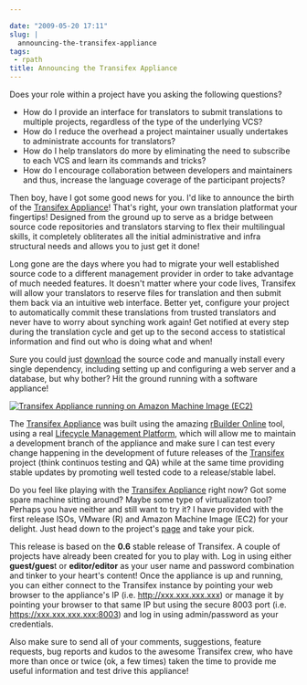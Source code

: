 ```yaml
---

date: "2009-05-20 17:11"
slug: |
  announcing-the-transifex-appliance
tags:
 - rpath
title: Announcing the Transifex Appliance
---
```


Does your role within a project have you asking the following questions?

-   How do I provide an interface for translators to submit translations
    to multiple projects, regardless of the type of the underlying VCS?
-   How do I reduce the overhead a project maintainer usually undertakes
    to administrate accounts for translators?
-   How do I help translators do more by eliminating the need to
    subscribe to each VCS and learn its commands and tricks?
-   How do I encourage collaboration between developers and maintainers
    and thus, increase the language coverage of the participant
    projects?

Then boy, have I got some good news for you. I'd like to announce the
birth of the [Transifex
Appliance](http://www.rpath.org/project/transifex)! That's right, your
own translation platformat your fingertips! Designed from the ground up
to serve as a bridge between source code repositories and translators
starving to flex their multilingual skills, it completely obliterates
all the initial administrative and infra structural needs and allows you
to just get it done!

Long gone are the days where you had to migrate your well established
source code to a different management provider in order to take
advantage of much needed features. It doesn't matter where your code
lives, Transifex will allow your translators to reserve files for
translation and then submit them back via an intuitive web interface.
Better yet, configure your project to automatically commit these
translations from trusted translators and never have to worry about
synching work again! Get notified at every step during the translation
cycle and get up to the second access to statistical information and
find out who is doing what and when!

Sure you could just [download](http://www.transifex.org/wiki/Download)
the source code and manually install every single dependency, including
setting up and configuring a web server and a database, but why bother?
Hit the ground running with a software appliance!

[![Transifex Appliance running on Amazon Machine Image
(EC2)](http://farm4.static.flickr.com/3542/3548073779_8c0759d8f8.jpg)](http://www.flickr.com/photos/ogmaciel/3548073779/)

The [Transifex Appliance](http://www.rpath.org/project/transifex) was
built using the amazing [rBuilder Online](http://www.rpath.org) tool,
using a real [Lifecycle Management
Platform](http://www.rpath.com/corp/products/rpath-appliance-platform),
which will allow me to maintain a development branch of the appliance
and make sure I can test every change happening in the development of
future releases of the [Transifex](http://www.transifex.org) project
(think continuos testing and QA) while at the same time providing stable
updates by promoting well tested code to a release/stable label.

Do you feel like playing with the [Transifex
Appliance](http://www.rpath.org/project/transifex) right now? Got some
spare machine sitting around? Maybe some type of virtualizaton tool?
Perhaps you have neither and still want to try it? I have provided with
the first release ISOs, VMware (R) and Amazon Machine Image (EC2) for
your delight. Just head down to the project's
[page](http://www.rpath.org/project/transifex) and take your pick.

This release is based on the **0.6** stable release of Transifex. A
couple of projects have already been created for you to play with. Log
in using either **guest/gues**t or **editor/editor** as your user name
and password combination and tinker to your heart's content! Once the
appliance is up and running, you can either connect to the Transifex
instance by pointing your web browser to the appliance's IP (i.e.
<http://xxx.xxx.xxx.xxx>) or manage it by pointing your browser to that
same IP but using the secure 8003 port (i.e.
<https://xxx.xxx.xxx.xxx:8003>) and log in using admin/password as your
credentials.

Also make sure to send all of your comments, suggestions, feature
requests, bug reports and kudos to the awesome Transifex crew, who have
more than once or twice (ok, a few times) taken the time to provide me
useful information and test drive this appliance!
